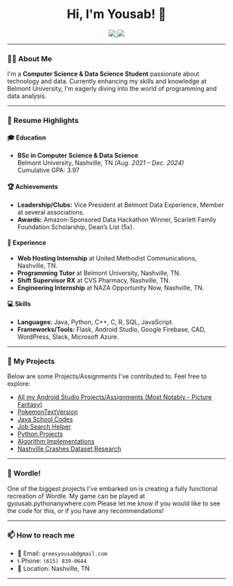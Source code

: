<h1 align="center">Hi, I'm Yousab! 👋</h1>
<p align="center">
  <a href="https://github.com/yousabg">
    <img src="https://img.shields.io/badge/GitHub-100000?style=for-the-badge&logo=github&logoColor=white"/>
  </a>
  <a href="https://www.linkedin.com/in/yousab-grees-602a67232/">
    <img src="https://img.shields.io/badge/LinkedIn-0077B5?style=for-the-badge&logo=linkedin&logoColor=white"/>
  </a>
</p>

---

### 👨‍💻 About Me
I'm a **Computer Science & Data Science Student** passionate about technology and data. Currently enhancing my skills and knowledge at Belmont University, I'm eagerly diving into the world of programming and data analysis. 

---

### 📄 Resume Highlights

#### 🎓 Education
- **BSc in Computer Science & Data Science**  
  Belmont University, Nashville, TN *(Aug. 2021 – Dec. 2024)*  
  Cumulative GPA: 3.97

#### 🏆 Achievements
- **Leadership/Clubs:** Vice President at Belmont Data Experience, Member at several associations.
- **Awards:** Amazon-Sponsored Data Hackathon Winner, Scarlett Family Foundation Scholarship, Dean’s List (5x).

#### 💼 Experience
- **Web Hosting Internship** at United Methodist Communications, Nashville, TN.
- **Programming Tutor** at Belmont University, Nashville, TN.
- **Shift Supervisor RX** at CVS Pharmacy, Nashville, TN.
- **Engineering Internship** at NAZA Opportunity Now, Nashville, TN.

#### 💻 Skills
- **Languages:** Java, Python, C++, C, R, SQL, JavaScript.
- **Frameworks/Tools:** Flask, Android Studio, Google Firebase, CAD, WordPress, Slack, Microsoft Azure.

---

### 🚀 My Projects
Below are some Projects/Assignments I've contributed to. Feel free to explore:

- [All my Android Studio Projects/Assignments (Most Notably - Picture Fantasy)](https://github.com/yousabg/AndroidStudioProjects)
- [PokemonTextVersion](https://github.com/yousabg/PokemonTextVersion)
- [Java School Codes](https://github.com/yousabg/JavaSchoolCodes)
- [Job Search Helper](github.com/yousabg/JobSearchHelper)
- [Python Projects](https://github.com/yousabg/PythonProject)
- [Algorithm Implementations](https://github.com/yousabg/Algorithm-Implementations/)
- [Nashville Crashes Dataset Research](https://github.com/yousabg/Nashville-Crashes-Dataset-Research)
---

### 🚀 Wordle!
One of the biggest projects I've embarked on is creating a fully functional recreation of Wordle. My game can be played at gyousab.pythonanywhere.com
Please let me know if you would like to see the code for this, or if you have any recommendations!

---

### 📫 How to reach me
- 📧 Email: `greesyousab@gmail.com`
- 📞 Phone: `(615) 839-0644`
- 📍 Location: Nashville, TN

---
